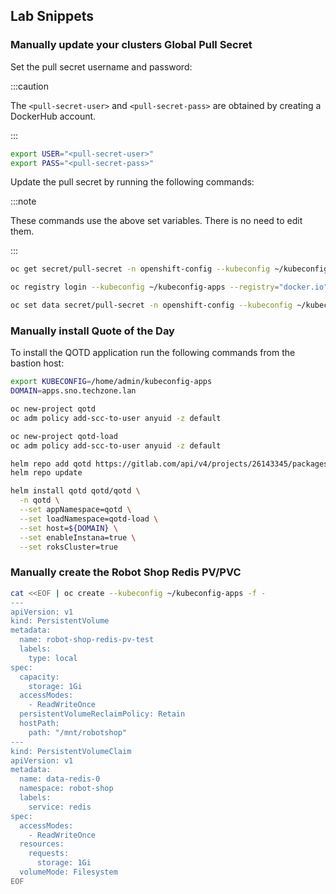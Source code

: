 ## Lab Snippets

### Manually update your clusters Global Pull Secret

Set the pull secret username and password:

:::caution

The `<pull-secret-user>` and `<pull-secret-pass>` are obtained by creating a
DockerHub account.

:::

```sh
export USER="<pull-secret-user>"
export PASS="<pull-secret-pass>"
```

Update the pull secret by running the following commands:

:::note

These commands use the above set variables. There is no need to edit them.

:::

```sh
oc get secret/pull-secret -n openshift-config --kubeconfig ~/kubeconfig-apps --template='{{index .data ".dockerconfigjson" | base64decode}}' > pullSecret

oc registry login --kubeconfig ~/kubeconfig-apps --registry="docker.io" --auth-basic="${USER}:${PASS}" --to=pullSecret

oc set data secret/pull-secret -n openshift-config --kubeconfig ~/kubeconfig-apps --from-file=.dockerconfigjson=pullSecret
```

### Manually install Quote of the Day

To install the QOTD application run the following commands from the bastion
host:

```sh
export KUBECONFIG=/home/admin/kubeconfig-apps
DOMAIN=apps.sno.techzone.lan

oc new-project qotd
oc adm policy add-scc-to-user anyuid -z default

oc new-project qotd-load
oc adm policy add-scc-to-user anyuid -z default

helm repo add qotd https://gitlab.com/api/v4/projects/26143345/packages/helm/stable
helm repo update

helm install qotd qotd/qotd \
  -n qotd \
  --set appNamespace=qotd \
  --set loadNamespace=qotd-load \
  --set host=${DOMAIN} \
  --set enableInstana=true \
  --set roksCluster=true
```

### Manually create the Robot Shop Redis PV/PVC

```sh
cat <<EOF | oc create --kubeconfig ~/kubeconfig-apps -f -
---
apiVersion: v1
kind: PersistentVolume
metadata:
  name: robot-shop-redis-pv-test
  labels:
    type: local
spec:
  capacity:
    storage: 1Gi
  accessModes:
    - ReadWriteOnce
  persistentVolumeReclaimPolicy: Retain
  hostPath:
    path: "/mnt/robotshop"
---
kind: PersistentVolumeClaim
apiVersion: v1
metadata:
  name: data-redis-0
  namespace: robot-shop
  labels:
    service: redis
spec:
  accessModes:
    - ReadWriteOnce
  resources:
    requests:
      storage: 1Gi
  volumeMode: Filesystem
EOF
```
